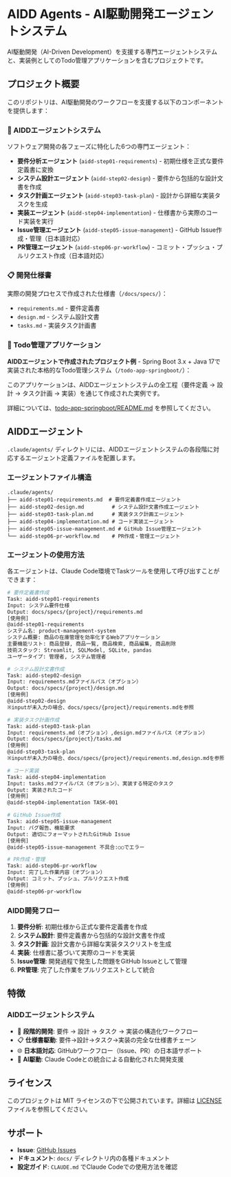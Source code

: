# AIDD Agents - AI駆動開発エージェントシステム

AI駆動開発（AI-Driven Development）を支援する専門エージェントシステムと、実装例としてのTodo管理アプリケーションを含むプロジェクトです。

## プロジェクト概要

このリポジトリは、AI駆動開発のワークフローを支援する以下のコンポーネントを提供します：

### 🤖 AIDDエージェントシステム

ソフトウェア開発の各フェーズに特化した6つの専門エージェント：

- **要件分析エージェント** (`aidd-step01-requirements`) - 初期仕様を正式な要件定義書に変換
- **システム設計エージェント** (`aidd-step02-design`) - 要件から包括的な設計文書を作成
- **タスク計画エージェント** (`aidd-step03-task-plan`) - 設計から詳細な実装タスクを生成
- **実装エージェント** (`aidd-step04-implementation`) - 仕様書から実際のコード実装を実行
- **Issue管理エージェント** (`aidd-step05-issue-management`) - GitHub Issue作成・管理（日本語対応）
- **PR管理エージェント** (`aidd-step06-pr-workflow`) - コミット・プッシュ・プルリクエスト作成（日本語対応）

### 📋 開発仕様書

実際の開発プロセスで作成された仕様書（`/docs/specs/`）：

- `requirements.md` - 要件定義書
- `design.md` - システム設計文書
- `tasks.md` - 実装タスク計画書

### 📝 Todo管理アプリケーション

**AIDDエージェントで作成されたプロジェクト例** - Spring Boot 3.x + Java 17で実装された本格的なTodo管理システム（`/todo-app-springboot/`）：

このアプリケーションは、AIDDエージェントシステムの全工程（要件定義 → 設計 → タスク計画 → 実装）を通じて作成された実例です。

詳細については、[todo-app-springboot/README.md](todo-app-springboot/README.md) を参照してください。

## AIDDエージェント

`.claude/agents/` ディレクトリには、AIDDエージェントシステムの各段階に対応するエージェント定義ファイルを配置します。

### エージェントファイル構造

```
.claude/agents/
├── aidd-step01-requirements.md  # 要件定義書作成エージェント
├── aidd-step02-design.md         # システム設計文書作成エージェント
├── aidd-step03-task-plan.md      # 実装タスク計画エージェント
├── aidd-step04-implementation.md # コード実装エージェント
├── aidd-step05-issue-management.md # GitHub Issue管理エージェント
└── aidd-step06-pr-workflow.md    # PR作成・管理エージェント
```

### エージェントの使用方法

各エージェントは、Claude Code環境でTaskツールを使用して呼び出すことができます：

```bash
# 要件定義書作成
Task: aidd-step01-requirements
Input: システム要件仕様
Output: docs/specs/{project}/requirements.md
[使用例]
@aidd-step01-requirements 
システム名: product-management-system
システム概要: 商品の在庫管理を効率化するWebアプリケーション
主要機能リスト: 商品登録, 商品一覧, 商品検索, 商品編集, 商品削除
技術スタック: Streamlit, SQLModel, SQLite, pandas
ユーザータイプ: 管理者, システム管理者

# システム設計文書作成
Task: aidd-step02-design  
Input: requirements.mdファイルパス（オプション）
Output: docs/specs/{project}/design.md
[使用例]
@aidd-step02-design 
※inputが未入力の場合、docs/specs/{project}/requirements.mdを参照

# 実装タスク計画作成
Task: aidd-step03-task-plan
Input: requirements.md（オプション）,design.mdファイルパス（オプション）
Output: docs/specs/{project}/tasks.md
[使用例]
@aidd-step03-task-plan
※inputが未入力の場合、docs/specs/{project}/requirements.md,design.mdを参照

# コード実装
Task: aidd-step04-implementation
Input: tasks.mdファイルパス（オプション）、実装する特定のタスク
Output: 実装されたコード
[使用例]
@aidd-step04-implementation TASK-001

# GitHub Issue作成
Task: aidd-step05-issue-management
Input: バグ報告、機能要求
Output: 適切にフォーマットされたGitHub Issue
[使用例]
@aidd-step05-issue-management 不具合:○○でエラー

# PR作成・管理
Task: aidd-step06-pr-workflow
Input: 完了した作業内容（オプション）
Output: コミット、プッシュ、プルリクエスト作成
[使用例]
@aidd-step06-pr-workflow
```

### AIDD開発フロー

1. **要件分析**: 初期仕様から正式な要件定義書を作成
2. **システム設計**: 要件定義書から包括的な設計文書を作成
3. **タスク計画**: 設計文書から詳細な実装タスクリストを生成
4. **実装**: 仕様書に基づいて実際のコードを実装
5. **Issue管理**: 開発過程で発生した問題をGitHub Issueとして管理
6. **PR管理**: 完了した作業をプルリクエストとして統合

## 特徴


### AIDDエージェントシステム

- 🔄 **段階的開発**: 要件 → 設計 → タスク → 実装の構造化ワークフロー
- 📋 **仕様書駆動**: 要件→設計→タスク→実装の完全な仕様書チェーン
- 🌐 **日本語対応**: GitHubワークフロー（Issue、PR）の日本語サポート
- 🤖 **AI駆動**: Claude Codeとの統合による自動化された開発支援


## ライセンス

このプロジェクトは MIT ライセンスの下で公開されています。詳細は [LICENSE](LICENSE) ファイルを参照してください。

## サポート

- **Issue**: [GitHub Issues](https://github.com/your-org/aidd-agents/issues)
- **ドキュメント**: `docs/` ディレクトリ内の各種ドキュメント
- **設定ガイド**: `CLAUDE.md` でClaude Codeでの使用方法を確認